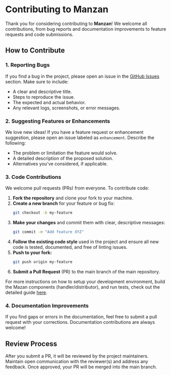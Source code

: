 # Contributing to Manzan

Thank you for considering contributing to **Manzan**! We welcome all contributions, from bug reports and documentation improvements to feature requests and code submissions.

## How to Contribute

### 1. Reporting Bugs

If you find a bug in the project, please open an issue in the [GitHub Issues](https://github.com/ThePrez/Manzan/issues) section. Make sure to include:

- A clear and descriptive title.
- Steps to reproduce the issue.
- The expected and actual behavior.
- Any relevant logs, screenshots, or error messages.

### 2. Suggesting Features or Enhancements

We love new ideas! If you have a feature request or enhancement suggestion, please open an issue labeled as `enhancement`. Describe the following:

- The problem or limitation the feature would solve.
- A detailed description of the proposed solution.
- Alternatives you’ve considered, if applicable.

### 3. Code Contributions

We welcome pull requests (PRs) from everyone. To contribute code:

1. **Fork the repository** and clone your fork to your machine.
2. **Create a new branch** for your feature or bug fix:
   ```bash
   git checkout -b my-feature
   ```
3. **Make your changes** and commit them with clear, descriptive messages:
    ```bash
    git commit -m "Add feature XYZ"
    ```
4. **Follow the existing code style** used in the project and ensure all new code is tested, documented, and free of linting issues.
5. **Push to your fork:**
    ```bash
    git push origin my-feature
    ```
6. **Submit a Pull Request** (PR) to the main branch of the main repository.

For more instructions on how to setup your development environment, build the Mazan components (handler/distributor), and run tests, check out the detailed guide [here](https://github.com/ThePrez/Manzan/blob/main/CONTRIBUTING.md).

### 4. Documentation Improvements
If you find gaps or errors in the documentation, feel free to submit a pull request with your corrections. Documentation contributions are always welcome!

## Review Process
After you submit a PR, it will be reviewed by the project maintainers. Maintain open communication with the reviewer(s) and address any feedback. Once approved, your PR will be merged into the main branch.
